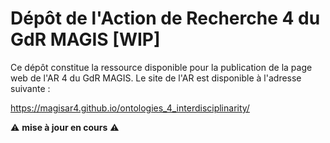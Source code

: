 # Dépôt de l'Action de Recherche 4 du GdR MAGIS [WIP]

Ce dépôt constitue la ressource disponible pour la publication de la page web de l'AR 4 du GdR MAGIS.
Le site de l'AR est disponible à l'adresse suivante :

https://magisar4.github.io/ontologies_4_interdisciplinarity/

:warning: **mise à jour en cours** :warning:


